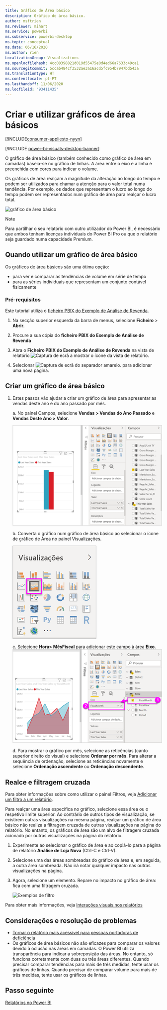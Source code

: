 ```yaml
---
title: Gráfico de Área básico
description: Gráfico de área básico.
author: msftrien
ms.reviewer: mihart
ms.service: powerbi
ms.subservice: powerbi-desktop
ms.topic: conceptual
ms.date: 06/16/2020
ms.author: rien
LocalizationGroup: Visualizations
ms.openlocfilehash: 4cc08398821d019d55475e0d4ed66a7633c49ca1
ms.sourcegitcommit: 5ccab484cf3532ae3a16acd5fc954b7947bd543a
ms.translationtype: HT
ms.contentlocale: pt-PT
ms.lasthandoff: 11/06/2020
ms.locfileid: "93411435"
---
```

# <a name="create-and-use-basic-area-charts"></a>Criar e utilizar gráficos de área básicos

[!INCLUDE[consumer-appliesto-nyyn](../includes/consumer-appliesto-nyyn.md)]

[!INCLUDE [power-bi-visuals-desktop-banner](../includes/power-bi-visuals-desktop-banner.md)]

O gráfico de área básico (também conhecido como gráfico de área em camadas) baseia-se no gráfico de linhas. A área entre o eixo e a linha é preenchida com cores para indicar o volume. 

Os gráficos de área realçam a magnitude da alteração ao longo do tempo e podem ser utilizados para chamar a atenção para o valor total numa tendência. Por exemplo, os dados que representam o lucro ao longo do tempo podem ser representados num gráfico de área para realçar o lucro total.

![gráfico de área básico](media/power-bi-visualization-basic-area-chart/power-bi-chart-example.png)

> [!NOTE]
> Para partilhar o seu relatório com outro utilizador do Power BI, é necessário que ambos tenham licenças individuais do Power BI Pro ou que o relatório seja guardado numa capacidade Premium.

## <a name="when-to-use-a-basic-area-chart"></a>Quando utilizar um gráfico de área básico
Os gráficos de área básicos são uma ótima opção:

* para ver e comparar as tendências de volume em série de tempo 
* para as séries individuais que representam um conjunto contável fisicamente

### <a name="prerequisites"></a>Pré-requisitos
Este tutorial utiliza o [ficheiro PBIX do Exemplo de Análise de Revenda](https://download.microsoft.com/download/9/6/D/96DDC2FF-2568-491D-AAFA-AFDD6F763AE3/Retail%20Analysis%20Sample%20PBIX.pbix).

1. Na secção superior esquerda da barra de menus, selecione **Ficheiro** > **Abrir**.
   
2. Procure a sua cópia do **ficheiro PBIX do Exemplo de Análise de Revenda**

1. Abra o **Ficheiro PBIX do Exemplo de Análise de Revenda** na vista de relatório ![Captura de ecrã a mostrar o ícone da vista de relatório](media/power-bi-visualization-kpi/power-bi-report-view.png).

1. Selecionar ![Captura de ecrã do separador amarelo.](media/power-bi-visualization-kpi/power-bi-yellow-tab.png) para adicionar uma nova página.


## <a name="create-a-basic-area-chart"></a>Criar um gráfico de área básico
 

1. Estes passos vão ajudar a criar um gráfico de área para apresentar as vendas deste ano e do ano passado por mês.
   
   a. No painel Campos, selecione **Vendas \> Vendas do Ano Passado** e **Vendas Deste Ano > Valor**.

   ![valores de dados do gráfico de área](media/power-bi-visualization-basic-area-chart/power-bi-bar-chart.png)

   b.  Converta o gráfico num gráfico de área básico ao selecionar o ícone de gráfico de Área no painel Visualizações.

   ![ícone do gráfico de área](media/power-bi-visualization-basic-area-chart/convertchart.png)
   
   c.  Selecione **Hora\> MêsFiscal** para adicionar este campo à área **Eixo**.   
   ![valores do eixo do gráfico de área](media/power-bi-visualization-basic-area-chart/powerbi-area-chartnew.png)
   
   d.  Para mostrar o gráfico por mês, selecione as reticências (canto superior direito do visual) e selecione **Ordenar por mês**. Para alterar a sequência de ordenação, selecione as reticências novamente e selecione **Ordenação ascendente** ou **Ordenação descendente**.

## <a name="highlighting-and-cross-filtering"></a>Realce e filtragem cruzada
Para obter informações sobre como utilizar o painel Filtros, veja [Adicionar um filtro a um relatório](../create-reports/power-bi-report-add-filter.md).

Para realçar uma área específica no gráfico, selecione essa área ou o respetivo limite superior.  Ao contrário de outros tipos de visualização, se existirem outras visualizações na mesma página, realçar um gráfico de área básico não realiza a filtragem cruzada de outras visualizações na página do relatório. No entanto, os gráficos de área são um alvo de filtragem cruzada acionado por outras visualizações na página do relatório. 

1. Experimente ao selecionar o gráfico de área e ao copiá-lo para a página de relatório **Análise de Loja Nova** (Ctrl-C e Ctrl-V).
2. Selecione uma das áreas sombreadas do gráfico de área e, em seguida, a outra área sombreada. Não irá notar qualquer impacto nas outras visualizações na página.
1. Agora, selecione um elemento. Repare no impacto no gráfico de área: fica com uma filtragem cruzada.

    ![Exemplos de filtro](media/power-bi-visualization-basic-area-chart/power-bi-area-chart-filters.gif) 

Para obter mais informações, veja [Interações visuais nos relatórios](../create-reports/service-reports-visual-interactions.md)


## <a name="considerations-and-troubleshooting"></a>Considerações e resolução de problemas   
* [Tornar o relatório mais acessível para pessoas portadoras de deficiência](../create-reports/desktop-accessibility-overview.md)
* Os gráficos de área básicos não são eficazes para comparar os valores devido à oclusão nas áreas em camadas. O Power BI utiliza transparência para indicar a sobreposição das áreas. No entanto, só funciona corretamente com duas ou três áreas diferentes. Quando precisar comparar tendências para mais de três medidas, tente usar os gráficos de linhas. Quando precisar de comparar volume para mais de três medidas, tente usar os gráficos de linhas.

## <a name="next-step"></a>Passo seguinte
[Relatórios no Power BI](power-bi-visualization-card.md)  
